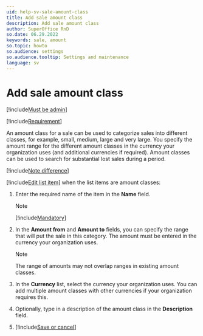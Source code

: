 ```yaml
---
uid: help-sv-sale-amount-class
title: Add sale amount class
description: Add sale amount class
author: SuperOffice RnD
so.date: 06.29.2022
keywords: sale, amount
so.topic: howto
so.audience: settings
so.audience.tooltip: Settings and maintenance
language: sv
---
```


# Add sale amount class

[!include[Must be admin](../../../learn/includes/req-admin.md)]

[!include[Requirement](../../../sale/saint/learn/includes/note-saint-req-2.md)]

An amount class for a sale can be used to categorize sales into different classes, for example, small, medium, large and very large. You specify the amount range for the different amount classes in the currency your organization uses (and additional currencies if required). Amount classes can be used to search for substantial lost sales during a period.

[!include[Note difference](includes/different-edit-list-item-dialog.md)]

[!include[Edit list item](includes/edit-list-item.md)] when the list items are amount classes:

1. Enter the required name of the item in the **Name** field.

    > [!NOTE]
    > [!include[Mandatory](includes/note-mandatory-field.md)]

2. In the **Amount from** and **Amount to** fields, you can specify the range that will put the sale in this category. The amount must be entered in the currency your organization uses.

    > [!NOTE]
    > The range of amounts may not overlap ranges in existing amount classes.

3. In the **Currency** list, select the currency your organization uses. You can add multiple amount classes with other currencies if your organization requires this.

4. Optionally, type in a description of the amount class in the **Description** field.

5. [!include[Save or cancel](includes/save-or-cancel.md)]

